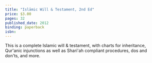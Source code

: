 ```yaml
---
title: "Islāmic Will & Testament, 2nd Ed"
price: $3.00
pages: 32
published_date: 2012
binding: paperback
isbn:
---
```


This is a complete Islamic will & testament, with charts for inheritance, Qur'anic injunctions as well as Shari'ah compliant procedures, dos and don'ts, and more.
